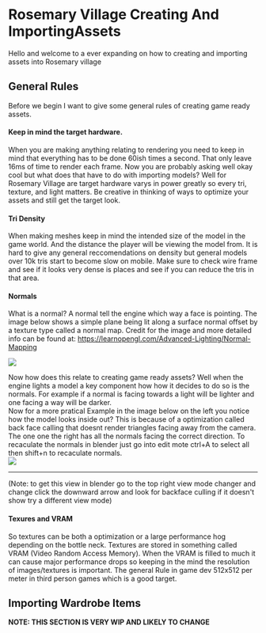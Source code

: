 # Rosemary Village Creating And ImportingAssets
Hello and welcome to a ever expanding on how to creating and importing assets into Rosemary village

## General Rules
Before we begin I want to give some general rules of creating game ready assets.
#### Keep in mind the target hardware.
When you are making anything relating to rendering you need to keep in mind that everything has to be done 60ish times a second. That only leave 16ms of time to render each frame.
Now you are probably asking well okay cool but what does that have to do with importing models? Well for Rosemary Village are target hardware varys in power greatly so every tri, texture, and light matters. Be creative in thinking of ways to optimize your assets and still get the target look.
#### Tri Density
When making meshes keep in mind the intended size of the model in the game world. And the distance the player will be viewing the model from.  It is hard to give any general reccomendations on density but general models over 10k tris start to become slow on mobile. Make sure to check wire frame and see if it looks very dense is places and see if you can reduce the tris in that area.

#### Normals
What is a normal? A normal tell the engine which way a face is pointing. The image below shows a simple plane being lit along a surface normal offset by a texture type called a normal map.
Credit for the image and more detailed info can be found at: https://learnopengl.com/Advanced-Lighting/Normal-Mapping

[![](https://learnopengl.com/img/advanced-lighting/normal_mapping_ground_normals.png)](https://learnopengl.com/img/advanced-lighting/normal_mapping_ground_normals.png)

Now how does this relate to creating game ready assets? Well when the engine lights a model a key component how how it decides to do so is the normals. For example if a normal is facing towards a light will be lighter and one facing a way will be darker.  
Now for a more pratical Example in the image below on the left you notice how the model looks inside out? This is because of a optimization called back face calling that doesnt render triangles facing away from the camera. The one one the right has all the normals facing the correct direction. To recaculate the normals in blender just go into edit mote ctrl+A to select all then shift+n to recaculate normals.  
[![](https://media.discordapp.net/attachments/1053745787391180850/1060341441064337429/BadVsGoodNormals.png)](https://media.discordapp.net/attachments/1053745787391180850/1060341441064337429/BadVsGoodNormals.png)
***
(Note: to get this view in blender go to the top right view mode changer and change click the downward arrow and look for backface culling if it doesn't show try a different view mode)  

#### Texures and VRAM
So textures can be both a optimization or a large performance hog depending on the bottle neck. Textures are stored in something called VRAM (Video Random Access Memory). When the VRAM is filled to much it can cause major performance drops so keeping in the mind the resolution of images/textures is important. The general Rule in game dev 512x512 per meter in third person games which is a good target.

## Importing Wardrobe Items
**NOTE: THIS SECTION IS VERY WIP AND LIKELY TO CHANGE**
